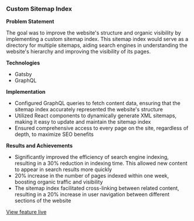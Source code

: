 ### Custom Sitemap Index

**Problem Statement**

The goal was to improve the website's structure and organic visibility by implementing a custom sitemap index. This sitemap index would serve as a directory for multiple sitemaps, aiding search engines in understanding the website's hierarchy and improving the visibility of its pages.

**Technologies**
- Gatsby
- GraphQL

**Implementation**
- Configured GraphQL queries to fetch content data, ensuring that the sitemap index accurately represented the website's structure
- Utilized React components to dynamically generate XML sitemaps, making it easy to update and maintain the sitemap index
- Ensured comprehensive access to every page on the site, regardless of depth, to maximize SEO benefits

**Results and Achievements**
- Significantly improved the efficiency of search engine indexing, resulting in a 30% reduction in indexing time. This allowed new content to appear in search results more quickly
- 20% increase in the number of pages indexed within one week, boosting organic traffic and visibility
- The sitemap index facilitated cross-linking between related content, resulting in a 20% increase in user navigation between different sections of the website

[View feature live](https://luxuryrehabs.com/care/)
